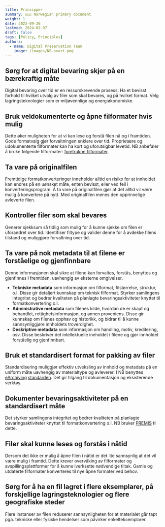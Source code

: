 ```yaml
---
title: Prinsipper
summary: 🇳🇴 Norwegian primary document
weight: 1
date: 2023-09-26
lastmod: 2024-02-07
draft: false
tags: [Policy, Principles]
authors: 
  - name: Digital Preservation Team
    image: /images/NB-svart.png
---
```


## Sørg for at digital bevaring skjer på en bærekraftig måte

Digital bevaring over tid er en ressurskrevende prosess.
Ha et bevisst forhold til hvilket utvalg av filer som skal bevares, og på hvilket format.
Velg lagringsteknologier som er miljøvennlige og energiøkonomiske.

## Bruk veldokumenterte og åpne filformater hvis mulig

Dette øker muligheten for at vi kan lese og forstå filen nå og i framtiden.
Gode formatvalg gjør forvaltningen enklere over tid.
Proprietære og udokumenterte filformater kan ha kort og uforutsigbar levetid.
NB anbefaler å bruke følgende filformater: [foretrukne filformater](/docs/formats/ "Linken til dokumentet med liste over foretrukne filformater").

## Ta vare på originalfilen

Fremtidige formatkonverteringer inneholder alltid en risiko for at innholdet kan endres på en uønsket måte, enten bevisst, eller ved feil i konverteringsprogram.
Å ta vare på originalfilen gjør at det alltid vil være mulig å konvertere på nytt.
Med originalfilen menes den opprinnelige avleverte filen.

## Kontroller filer som skal bevares

Generer sjekksum så tidlig som mulig for å kunne sjekke om filen er uforandret over tid.
Identifiser filtype og valider denne for å avdekke filens tilstand og muliggjøre forvaltning over tid.

## Ta vare på nok metadata til at filene er forståelige og gjenfinnbare

Denne informasjonen skal sikre at filene kan forvaltes, forstås, benyttes og gjenfinnes i fremtiden, uavhengig av eksterne omgivelser.

- **Tekniske metadata** som informasjon om filformat, filstørrelse, struktur, o.l.
  Disse gir detaljert kunnskap om teknisk filformat.
  Styrker samlingens integritet og bedrer kvaliteten på planlagte bevaringsaktiviteter knyttet til formatkonvertering o.l.
- **Administrative metadata** som filenes kilde, hvordan de er skapt og behandlet, rettighetsinformasjon, og annen proveniens.
  Disse gir kunnskap om filenes opphav og historikk, og bidrar til å kunne sannsynliggjøre innholdets troverdighet.
- **Deskriptive metadata** som informasjon om handling, motiv, kreditering, osv.
  Disse beskriver det intellektuelle innholdet i filene og gjør innholdet forståelig og gjenfinnbart.

## Bruk et standardisert format for pakking av filer

Standardisering muliggjør effektiv utveksling av innhold og metadata på en uniform måte uavhengig av materialtype og avleverer.
I NB benyttes [eArchiving](https://eark.online/ "Offisiell nettsiden for E-ARK") [standarden](https://dilcis.eu/specifications "Spesifikasjoner og rettningslinjer for E-ARK med mer").
Det gir tilgang til dokumentasjon og eksisterende verktøy.

## Dokumenter bevaringsaktiviteter på en standardisert måte

Det styrker samlingens integritet og bedrer kvaliteten på planlagte bevaringsaktiviteter knyttet til formatkonvertering o.l.
NB bruker [PREMIS](https://www.loc.gov/standards/premis/ "Offisiell nettside for PREMIS") til dette.

## Filer skal kunne leses og forstås i nåtid

Dersom det ikke er mulig å åpne filen i nåtid er det lite sannsynlig at det vil være mulig i framtid.
Dette krever overvåking av filformater og avspillingsplattformer for å kunne iverksette nødvendige tiltak.
Gamle og utdaterte filformater konverteres til nye åpne formater ved behov.

## Sørg for å ha en fil lagret i flere eksemplarer, på forskjellige lagringsteknologier og flere geografiske steder

Flere instanser av filen reduserer sannsynligheten for at materialet går tapt pga. tekniske eller fysiske hendelser som påvirker enkelteksemplarer.